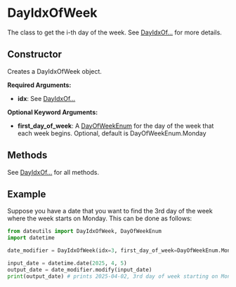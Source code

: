 # DayIdxOfWeek

The class to get the i-th day of the week. See [DayIdxOf...] for more details.

## Constructor

Creates a DayIdxOfWeek object.

**Required Arguments:**

- **idx**: See [DayIdxOf...]

**Optional Keyword Arguments:**

- **first_day_of_week**: A [DayOfWeekEnum] for the day of the week that each week begins. Optional, default is DayOfWeekEnum.Monday

## Methods

See [DayIdxOf...] for all methods.

## Example

Suppose you have a date that you want to find the 3rd day of the week where the week starts on Monday. This can be done as follows:

```python
from dateutils import DayIdxOfWeek, DayOfWeekEnum
import datetime

date_modifier = DayIdxOfWeek(idx=3, first_day_of_week=DayOfWeekEnum.Monday)

input_date = datetime.date(2025, 4, 5)
output_date = date_modifier.modify(input_date)
print(output_date) # prints 2025-04-02, 3rd day of week starting on Monday
```


[DayOfWeekEnum]: ./DayOfWeekEnum
[DayIdxOf...]: ./DayIdxOf
